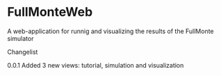 # FullMonteWeb
A web-application for runnig and visualizing the results of the FullMonte simulator

Changelist

0.0.1 Added 3 new views: tutorial, simulation and visualization
